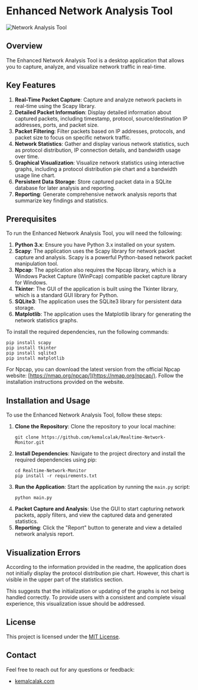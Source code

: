 # Enhanced Network Analysis Tool

![Network Analysis Tool](https://res.cloudinary.com/dkqu2s9gz/image/upload/v1731089485/xy30kl6kshejpkac6hd8.png)

## Overview

The Enhanced Network Analysis Tool is a desktop application that allows you to capture, analyze, and visualize network traffic in real-time.

## Key Features

1. **Real-Time Packet Capture**: Capture and analyze network packets in real-time using the Scapy library.
2. **Detailed Packet Information**: Display detailed information about captured packets, including timestamp, protocol, source/destination IP addresses, ports, and packet size.
3. **Packet Filtering**: Filter packets based on IP addresses, protocols, and packet size to focus on specific network traffic.
4. **Network Statistics**: Gather and display various network statistics, such as protocol distribution, IP connection details, and bandwidth usage over time.
5. **Graphical Visualization**: Visualize network statistics using interactive graphs, including a protocol distribution pie chart and a bandwidth usage line chart.
6. **Persistent Data Storage**: Store captured packet data in a SQLite database for later analysis and reporting.
7. **Reporting**: Generate comprehensive network analysis reports that summarize key findings and statistics.

## Prerequisites

To run the Enhanced Network Analysis Tool, you will need the following:

1. **Python 3.x**: Ensure you have Python 3.x installed on your system.
2. **Scapy**: The application uses the Scapy library for network packet capture and analysis. Scapy is a powerful Python-based network packet manipulation tool.
3. **Npcap**: The application also requires the Npcap library, which is a Windows Packet Capture (WinPcap) compatible packet capture library for Windows.
4. **Tkinter**: The GUI of the application is built using the Tkinter library, which is a standard GUI library for Python.
5. **SQLite3**: The application uses the SQLite3 library for persistent data storage.
6. **Matplotlib**: The application uses the Matplotlib library for generating the network statistics graphs.

To install the required dependencies, run the following commands:

```
pip install scapy
pip install tkinter
pip install sqlite3
pip install matplotlib
```

For Npcap, you can download the latest version from the official Npcap website: [https://nmap.org/npcap/](https://nmap.org/npcap/). Follow the installation instructions provided on the website.

## Installation and Usage

To use the Enhanced Network Analysis Tool, follow these steps:

1. **Clone the Repository**: Clone the repository to your local machine:
   ```
   git clone https://github.com/kemalcalak/Realtime-Network-Monitor.git
   ```
2. **Install Dependencies**: Navigate to the project directory and install the required dependencies using pip:
   ```
   cd Realtime-Network-Monitor
   pip install -r requirements.txt
   ```
3. **Run the Application**: Start the application by running the `main.py` script:
   ```
   python main.py
   ```
4. **Packet Capture and Analysis**: Use the GUI to start capturing network packets, apply filters, and view the captured data and generated statistics.
5. **Reporting**: Click the "Report" button to generate and view a detailed network analysis report.

## Visualization Errors

According to the information provided in the readme, the application does not initially display the protocol distribution pie chart. However, this chart is visible in the upper part of the statistics section.

This suggests that the initialization or updating of the graphs is not being handled correctly. To provide users with a consistent and complete visual experience, this visualization issue should be addressed.

## License

This project is licensed under the [MIT License](LICENSE).

## Contact

Feel free to reach out for any questions or feedback:

- [kemalcalak.com](https://kemalcalak.com/contact)